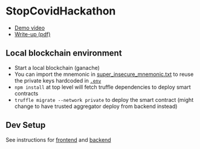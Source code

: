 # StopCovidHackathon

- [Demo video](https://youtu.be/M4MxKZnMhk8)
- [Write-up (pdf)](write-up.pdf)

## Local blockchain environment

- Start a local blockchain (ganache)
- You can import the mnemonic in [super_insecure_mnemonic.txt](super_insecure_mnemonic.txt) to reuse the private keys hardcoded in [`.env`](.env)
- `npm install` at top level will fetch truffle dependencies to deploy smart contracts
- `truffle migrate --network private` to deploy the smart contract (might change to have trusted aggregator deploy from backend instead)

## Dev Setup

See instructions for [frontend](frontend/README.md) and [backend](backend/README.md)